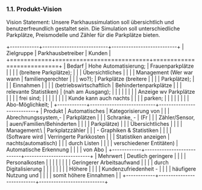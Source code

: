 ### 1.1. Produkt-Vision

Vision Statement: Unsere Parkhaussimulation soll übersichtlich und
benutzerfreundlich gestaltet sein. Die Simulation soll unterschiedliche
Parkplätze, Preismodelle und Zähler für die Parkplätze bieten.

+------------+---------------------------+---------------------------+
| Zielgruppe | Parkhausbetreiber         | Kunden                    |
+============+===========================+===========================+
| Bedarf     | Hohe Automatisierung;     | Frauenparkplätze          |
|            |                           | (breitere Parkplätze);    |
|            | Übersichtliches           |                           |
|            | Management (Wer war wann  | familiengerechter         |
|            | wo?);                     | Parkplätze (breitere      |
|            |                           | Parkplätze);              |
|            | Einnahmen                 |                           |
|            | (betriebswirtschaftlich   | Behindertenparkplätze     |
|            | relevante Statistiken)    | (nah am Ausgang);         |
|            |                           |                           |
|            |                           | Anzeige wv Parkplätze     |
|            |                           | frei sind;                |
|            |                           |                           |
|            |                           | Kunde kann auch nachts    |
|            |                           | parken;                   |
|            |                           |                           |
|            |                           | Abo-Möglichkeit;          |
+------------+---------------------------+---------------------------+
| Produkt    | Automatisches             | Kategorisierung von       |
|            | Abrechnungssystem,-       | Parkplätzen               |
|            | Schranke, -               | (Fr                       |
|            | Zähler/Sensor,            | auen/Familien/Behinderten |
|            |                           | Parkplätze)               |
|            | Übersichtliches           |                           |
|            | Management:\              | Parkplatzzähler           |
|            | - Graphiken & Statistiken |                           |
|            | (Software wird            | Verringerte Parkkosten    |
|            | Statistiken anzeigen      | nachts(automatisch)       |
|            | durch Listen              |                           |
|            | verschiedener Entitäten)  | Automatische Erkennung    |
|            |                           | von Abo                   |
+------------+---------------------------+---------------------------+
| Mehrwert   | Deutlich geringere        |                           |
|            | Personalkosten            |                           |
|            |                           |                           |
|            | Geringerer Arbeitsaufwand |                           |
|            | durch Digitalisierung     |                           |
|            |                           |                           |
|            | Höhere                    |                           |
|            | Kundenzufriedenheit -     |                           |
|            | häufigere Nutzung und     |                           |
|            | somit höhere Einnahmen    |                           |
+------------+---------------------------+---------------------------+
